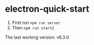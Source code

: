 # electron-quick-start

1. First run `npm run server`
2. Then `npm run start2`


The last working version: v8.3.0

